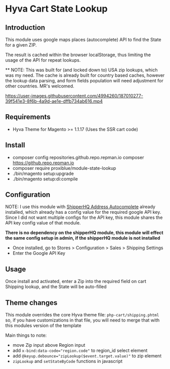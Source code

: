 # Hyva Cart State Lookup

## Introduction

This module uses google maps places (autocomplete) API to find the State for a given ZIP.

The result is cached within the browser localStorage, thus limiting the usage of the API for repeat lookups.

** NOTE: This was built for (and locked down to) USA zip lookups, which was my need. The cache is already built for country based caches, however the lookup data parsing, and form fields population will need adjustment for other countries. MR's welcomed. 



https://user-images.githubusercontent.com/4994260/187010277-39f541e3-8f6b-4a9d-ae1e-dffb734ab616.mp4



## Requirements

* Hyva Theme for Magento >= 1.1.17 (Uses the SSR cart code)

## Install

* composer config repositories.github.repo.repman.io composer https://github.repo.repman.io
* composer require proxiblue/module-state-lookup
* ./bin/magento setup:upgrade
* ./bin/magento setup:di:compile

## Configuration

NOTE: I use this module with [ShipperHQ Address Autocomplete](https://github.com/shipperhq/module-address-autocomplete) already installed, which already has a config value for the required google API key. Since I did not want multiple configs for the API key, this module shares the API key config value of that module.

**There is no dependency on the shipperHQ module, this module will effect the same config setup in admin, if the shipperHQ module is not installed**

* Once installed, go to Stores > Configuration > Sales > Shipping Settings
* Enter the Google API Key

## Usage

Once install and activated, enter a Zip into the required field on cart Shipping lookup, and the State will be auto-filled

## Theme changes

This module overrides the core Hyva theme file: ```php-cart/shipping.phtml``` so, if you have customizations in that file, you will need to merge that with this modules version of the template

Main things to note:

* move Zip input above Region input
* add ```x-bind:data-code="region.code"``` to region_id select element
* add ```@keyup.debounce="zipLookup($event.target.value)"``` to zip element
* ```zipLookup``` and ```setStateByCode``` functions in javascript
